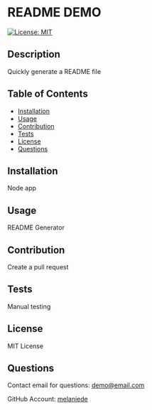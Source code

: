 
  # README DEMO
  [![License: MIT](https://img.shields.io/badge/License-MIT-yellow.svg)](https://opensource.org/licenses/MIT)
  ## Description
  Quickly generate a README file  
  ## Table of Contents
  * [Installation](#installation)
  * [Usage](#usage)
  * [Contribution](#contribution)
  * [Tests](#tests)
  * [License](#license)
  * [Questions](#questions)
  ## Installation
  Node app 
  ## Usage
  README Generator
  ## Contribution
  Create a pull request
  ## Tests
  Manual testing
  ## License
  MIT License
  ## Questions
  Contact email for questions: demo@email.com

  GitHub Account: [melaniede](https://github.com/melaniede)

  